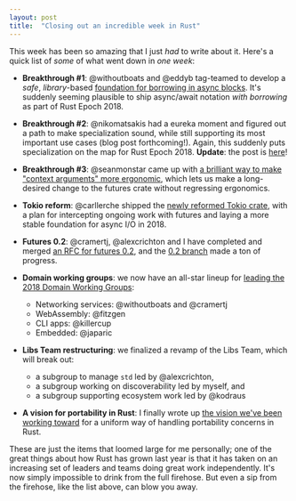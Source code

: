 ```yaml
---
layout: post
title:  "Closing out an incredible week in Rust"
---
```


This week has been so amazing that I just *had* to write about it. Here's a
quick list of *some* of what went down in *one week*:

- **Breakthrough #1**: @withoutboats and @eddyb tag-teamed to develop a *safe*,
  *library*-based [foundation for borrowing in async blocks]. It's suddenly
  seeming plausible to ship async/await notation *with borrowing* as part of
  Rust Epoch 2018.

- **Breakthrough #2**: @nikomatsakis had a eureka moment and figured out a path
  to make specialization sound, while still supporting its most important use
  cases (blog post forthcoming!). Again, this suddenly puts specialization on
  the map for Rust Epoch 2018. **Update**: the post is [here](http://smallcultfollowing.com/babysteps/blog/2018/02/09/maximally-minimal-specialization-always-applicable-impls/)!

- **Breakthrough #3**: @seanmonstar came up with [a brilliant way to make
  "context arguments" more ergonomic], which lets us make a long-desired
  change to the futures crate without regressing ergonomics.

- **Tokio reform**: @carllerche shipped the [newly reformed Tokio crate], with a
  plan for intercepting ongoing work with futures and laying a more
  stable foundation for async I/O in 2018.

- **Futures 0.2**: @cramertj, @alexcrichton and I have completed and merged [an RFC for
  futures 0.2], and the [0.2 branch] made a ton of progress.

- **Domain working groups**: we now have an all-star lineup for [leading the 2018 Domain Working Groups]:
  - Networking services: @withoutboats and @cramertj
  - WebAssembly: @fitzgen
  - CLI apps: @killercup
  - Embedded: @japaric

- **Libs Team restructuring**: we finalized a revamp of the Libs Team, which will break out:
  - a subgroup to manage `std` led by @alexcrichton,
  - a subgroup working on discoverability led by myself, and
  - a subgroup supporting ecosystem work led by @kodraus

- **A vision for portability in Rust**: I finally wrote up [the vision we've been
  working toward] for a uniform way of handling portability concerns in Rust.

These are just the items that loomed large for me personally; one of the great
things about how Rust has grown last year is that it has taken on an increasing
set of leaders and teams doing great work independently. It's now simply
impossible to drink from the full firehose. But even a sip from the firehose,
like the list above, can blow you away.

[foundation for borrowing in async blocks]: https://boats.gitlab.io/blog/post/2018-02-07-async-iv-an-even-better-proposal/
[newly reformed Tokio crate]: https://tokio.rs/blog/2018-02-tokio-reform-shipped/
[an RFC for futures 0.2]: https://github.com/rust-lang-nursery/futures-rfcs/pull/1
[a brilliant way to make "context arguments" more ergonomic]: https://github.com/rust-lang-nursery/futures-rfcs/pull/2#issuecomment-363923477
[0.2 branch]: https://github.com/rust-lang-nursery/futures-rs/tree/0.2
[leading the 2018 Domain Working Groups]: https://internals.rust-lang.org/t/announcing-the-2018-domain-working-groups/6737
[the vision we've been working toward]: http://aturon.github.io/2018/02/06/portability-vision/
